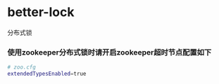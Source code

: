 # better-lock
分布式锁

### 使用zookeeper分布式锁时请开启zookeeper超时节点配置如下
```bash
# zoo.cfg
extendedTypesEnabled=true
```